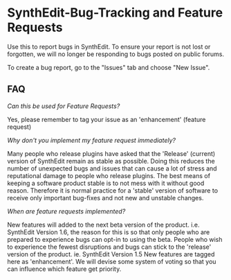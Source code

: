 # SynthEdit-Bug-Tracking and Feature Requests
Use this to report bugs in SynthEdit.
To ensure your report is not lost or forgotten, we will no longer be responding to bugs posted on public forums.

To create a bug report, go to the "Issues" tab and choose "New Issue".


## FAQ

*Can this be used for Feature Requests?*

Yes, please remember to tag your issue as an 'enhancement' (feature request)

*Why don't you implement my feature request immediately?*

Many people who release plugins have asked that the 'Release' (current) version of SynthEdit remain as stable as possible. Doing this reduces the number of unexpected bugs and issues that can cause a lot of stress and reputational damage to people who release plugins. The best means of keeping a software product stable is to not mess with it without good reason. Therefore it is normal practice for a 'stable' version of software to receive only important bug-fixes and not new and unstable changes.

*When are feature requests implemented?*

New features will added to the next beta version of the product. i.e. SynthEdit Version 1.6, the reason for this is so that only people who are prepared to experience bugs can opt-in to using the beta. People who wish to experience the fewest disruptions and bugs can stick to the 'release' version of the product. ie. SynthEdit Version 1.5
 New features are tagged here as 'enhancement'. We will devise some system of voting so that you can influence which feature get priority.
